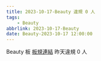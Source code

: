 ```yaml
---
title: 2023-10-17-Beauty 違規 0 人
tags:
    - Beauty
abbrlink: 2023-10-17-Beauty
date: Beauty-2023-10-17 12:00:00
---
```

Beauty 板 [板規連結](https://www.ptt.cc/bbs/Beauty/M.1630069980.A.84B.html)
昨天違規 0 人
